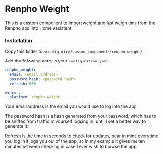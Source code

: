 # Renpho Weight

This is a custom component to import weight and last weigh time from the Renpho app into Home Assistant.

### Installation

Copy this folder to `<config_dir>/custom_components/renpho_weight/`.

Add the following entry in your `configuration.yaml`:

```yaml
renpho_weight:
  email: <email address>
  password_hash: <password hash>
  refresh: 600

sensor:
  platform: renpho_weight
```

Your email address is the email you would use to log into the app.

The password hash is a hash generated from your password, which has to be sniffed from traffic of yourself logging in, until I get a better way to generate it.

Refresh is the time in seconds to check for updates, bear in mind everytime you log in it logs you out of the app, so in my example it gives me ten minutes between checking in case I ever wish to browse the app.